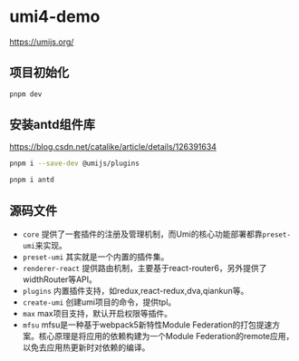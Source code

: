 # umi4-demo
https://umijs.org/

## 项目初始化
```bash
pnpm dev
```

## 安装antd组件库
https://blog.csdn.net/catalike/article/details/126391634
```bash
pnpm i --save-dev @umijs/plugins

pnpm i antd
```

## 源码文件
- `core` 提供了一套插件的注册及管理机制，而Umi的核心功能部署都靠`preset-umi`来实现。
- `preset-umi` 其实就是一个内置的插件集。
- `renderer-react` 提供路由机制，主要基于react-router6，另外提供了widthRouter等API。
- `plugins` 内置插件支持，如redux,react-redux,dva,qiankun等。
- `create-umi` 创建umi项目的命令，提供tpl。
- `max` max项目支持，默认开启权限等插件。
- `mfsu` mfsu是一种基于webpack5新特性Module Federation的打包提速方案。核心原理是将应用的依赖构建为一个Module Federation的remote应用，以免去应用热更新时对依赖的编译。
